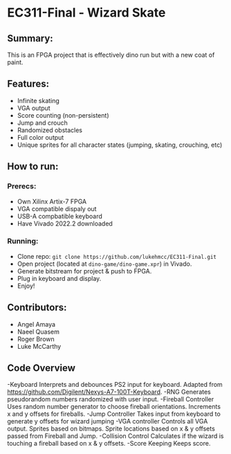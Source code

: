﻿# EC311-Final - Wizard Skate



## Summary:

This is an FPGA project that is effectively dino run but with a new coat of paint. 

## Features:

- Infinite skating
- VGA output 
- Score counting (non-persistent)
- Jump and crouch
- Randomized obstacles
- Full color output
- Unique sprites for all character states (jumping, skating, crouching, etc)

## How to run:

### Prerecs:

- Own Xilinx Artix-7 FPGA
- VGA compatible dispaly out
- USB-A compbatible keyboard
- Have Vivado 2022.2 downloaded

### Running:

- Clone repo: `git clone https://github.com/lukehmcc/EC311-Final.git`
- Open project (located at `dino-game/dino-game.xpr`) in Vivado. 
- Generate bitstream for project & push to FPGA.
- Plug in keyboard and display.
- Enjoy!

## Contributors:

- Angel Amaya
- Naeel Quasem
- Roger Brown
- Luke McCarthy

## Code Overview
-Keyboard 
Interprets and debounces PS2 input for keyboard. Adapted from https://github.com/Digilent/Nexys-A7-100T-Keyboard.
-RNG
Generates pseudorandom numbers randomized with user input. 
-Fireball Controller
Uses random number generator to choose fireball orientations. Increments x and y offsets for fireballs.
-Jump Controller
Takes input from keyboard to generate y offsets for wizard jumping 
-VGA controller
Controls all VGA output. Sprites based on bitmaps. Sprite locations based on x & y offsets passed from Fireball and Jump. 
-Collision Control
Calculates if the wizard is touching a fireball based on x & y offsets.
-Score Keeping
Keeps score.
